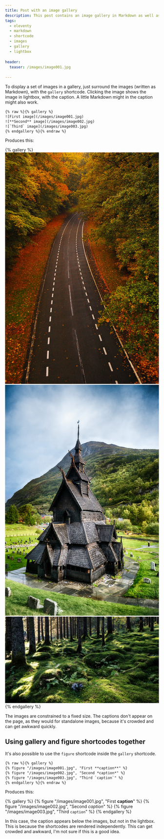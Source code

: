 ```yaml
---
title: Post with an image gallery
description: This post contains an image gallery in Markdown as well as shortcodes.
tags:
  - eleventy
  - markdown
  - shortcode
  - images
  - gallery
  - lightbox

header:
  teaser: /images/image001.jpg

---
```


To display a set of images in a gallery, just surround the images (written as Markdown), with the `gallery` shortcode. Clicking the image shows the image in lightbox, with the caption. A little Markdown might in the caption might also work.

```
{% raw %}{% gallery %}
![First image](/images/image001.jpg)
![**Second** image](/images/image002.jpg)
![`Third` image](/images/image003.jpg)
{% endgallery %}{% endraw %}
```

Produces this:

{% gallery %}
![First image](/images/image001.jpg)
![**Second** image](/images/image002.jpg)
![`Third` image](/images/image003.jpg)
{% endgallery %}

The images are constrained to a fixed size. The captions don't appear on the page, as they would for standalone images, because it's crowded and can get awkward quickly.


## Using gallery and figure shortcodes together

It's also possible to use the `figure` shortcode inside the `gallery` shortcode.

```
{% raw %}{% gallery %}
{% figure "/images/image001.jpg", "First **caption**" %}
{% figure "/images/image002.jpg", "Second *caption*" %}
{% figure "/images/image003.jpg", "Third `caption`" %}
{% endgallery %}{% endraw %}
```

Produces this:

{% gallery %}
{% figure "/images/image001.jpg", "First **caption**" %}
{% figure "/images/image002.jpg", "Second *caption*" %}
{% figure "/images/image003.jpg", "Third `caption`" %}
{% endgallery %}

In this case, the caption appears below the images, but not in the lightbox.  This is because the shortcodes are rendered independently. This can get crowded and awkward, I'm not sure if this is a good idea.
